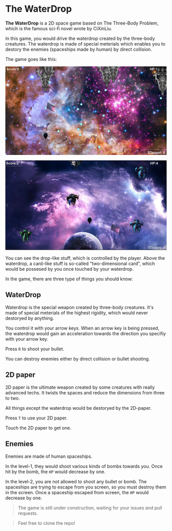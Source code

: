 # The WaterDrop

**The WaterDrop** is a 2D space game based on The Three-Body Problem, which is the famous sci-fi novel wrote by CiXinLiu.

In this game, you would drive the waterdrop created by the three-body creatures. The waterdrop is made of special meterials which enables you
to destory the enemies (spaceships made by human) by direct collision.

The game goes like this:

![Image](src/main/resources/readme/playing_1.jpg)

![Image](src/main/resources/readme/playing_2.png)

You can see the drop-like stuff, which is controlled by the player. Above the waterdrop, a card-like stuff is so-called "two-dimensional card", which would be possesed by you once touched by your waterdrop. 

In the game, there are three type of things you should know:

## WaterDrop

Waterdrop is the special weapon created by three-body creatures. It's made of special meterials of the highest rigidity, which would never destoryed by anything. 

You control it with your arrow keys. When an arrow key is being pressed, the waterdrop would gain an acceleration towards the direction you specifiy with your arrow key.

Press `R` to shoot your bullet.

You can destroy enemies either by direct collision or bullet shooting.

## 2D paper

2D paper is the ultimate weapon created by some creatures with really advanced techs. It twists the spaces and reduce the dimensions from three
to two. 

All things except the waterdrop would be destoryed by the 2D-paper. 

Press `T` to use your 2D paper.

Touch the 2D paper to get one.

## Enemies

Enemies are made of human spaceships.

In the level-1, they would shoot various kinds of bombs towards you. Once hit by the bomb, the `HP` would decrease by one.

In the level-2, you are not allowed to shoot any bullet or bomb. The spaceships are trying to escape from you screen, so you must destroy them in the screen. Once a spaceship escaped from screen, the `HP` would decrease by one. 

>The game is still under construction, waiting for your issues and pull requests.
 
>Feel free to clone the repo!
